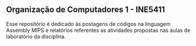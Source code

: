 ## Organização de Computadores 1 - INE5411

Esse repositório é dedicado às postagens de códigos na linguagem Assembly MIPS e relatórios referentes as atividades propostas nas aulas de laboratório da disciplina.
